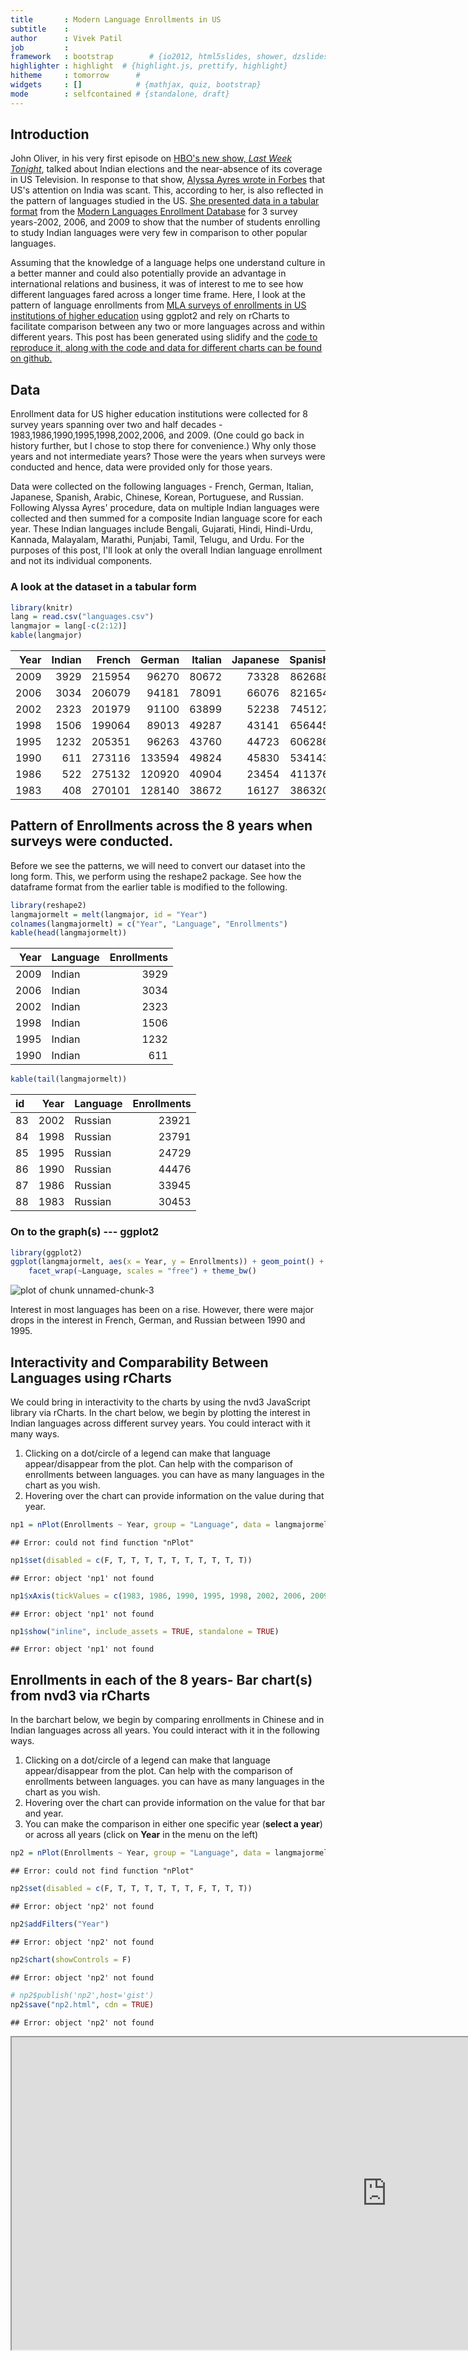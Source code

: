 ```yaml
---
title       : Modern Language Enrollments in US
subtitle    : 
author      : Vivek Patil
job         : 
framework   : bootstrap        # {io2012, html5slides, shower, dzslides, ...}
highlighter : highlight  # {highlight.js, prettify, highlight}
hitheme     : tomorrow      # 
widgets     : []            # {mathjax, quiz, bootstrap}
mode        : selfcontained # {standalone, draft}
---
```


## Introduction

John Oliver, in his very first episode on [HBO's new show, *Last Week Tonight*](http://www.youtube.com/watch?v=5tCmriZSxxk), talked about Indian elections and the near-absence of its coverage in US Television. In response to that show, [Alyssa Ayres wrote in Forbes](http://www.forbes.com/sites/alyssaayres/2014/05/01/thanks-john-oliver-why-india-isnt-a-big-focus-for-u-s-television/) that US's attention on India was scant.  This, according to her, is also reflected in the pattern of languages studied in the US. [She presented data in a tabular format](http://www.forbes.com/sites/alyssaayres/2014/05/01/thanks-john-oliver-why-india-isnt-a-big-focus-for-u-s-television/) from the [Modern Languages Enrollment Database](https://www.mla.org/flsurvey_search) for 3 survey years-2002, 2006, and 2009 to show that the number of students enrolling to study Indian languages were very few in comparison to other popular languages. 

Assuming that the knowledge of a language helps one understand culture in a better manner and could also potentially provide an advantage in international relations and business, it was of interest to me to see how different languages fared across a longer time frame. Here, I look at the pattern of language enrollments from [MLA surveys of enrollments in US institutions of higher education](https://www.mla.org/flsurvey_search) using ggplot2 and rely on rCharts to facilitate comparison between any two or more languages across and within different years. This post has been generated using slidify and the [code to reproduce it, along with the code and data for different charts can be found on github.](https://github.com/patilv/language)   

## Data

Enrollment data for US higher education institutions were collected for 8 survey years spanning over two and half decades - 1983,1986,1990,1995,1998,2002,2006, and 2009. (One could go back in history further, but I chose to stop there for convenience.) Why only those years and not intermediate years? Those were the years when surveys were conducted and hence, data were provided only for those years.

Data were collected on the following languages - French, German, Italian, Japanese, Spanish, Arabic, Chinese, Korean, Portuguese, and Russian. Following Alyssa Ayres' procedure, data on multiple Indian languages were collected and then summed for a composite Indian language score for each year. These Indian languages include Bengali, Gujarati, Hindi, Hindi-Urdu, Kannada, Malayalam, Marathi, Punjabi, Tamil, Telugu, and Urdu. For the purposes of this post, I'll look at only the overall Indian language enrollment and not its individual components.  

### A look at the dataset in a tabular form


```r
library(knitr)
lang = read.csv("languages.csv")
langmajor = lang[-c(2:12)]
kable(langmajor)
```

|  Year|  Indian|  French|  German|  Italian|  Japanese|  Spanish|  Arabic|  Chinese|  Korean|  Portuguese|  Russian|
|-----:|-------:|-------:|-------:|--------:|---------:|--------:|-------:|--------:|-------:|-----------:|--------:|
|  2009|    3929|  215954|   96270|    80672|     73328|   862688|   35083|    60311|    8511|       11371|    26814|
|  2006|    3034|  206079|   94181|    78091|     66076|   821654|   23956|    51286|    7145|       10267|    24810|
|  2002|    2323|  201979|   91100|    63899|     52238|   745127|   10584|    34153|    5211|        8385|    23921|
|  1998|    1506|  199064|   89013|    49287|     43141|   656445|    5505|    28456|    4479|        6926|    23791|
|  1995|    1232|  205351|   96263|    43760|     44723|   606286|    4444|    26471|    3343|        6531|    24729|
|  1990|     611|  273116|  133594|    49824|     45830|   534143|    3683|    19427|    2375|        6118|    44476|
|  1986|     522|  275132|  120920|    40904|     23454|   411376|    3417|    16891|     875|        5071|    33945|
|  1983|     408|  270101|  128140|    38672|     16127|   386320|    3441|    13178|     660|        4397|    30453|


## Pattern of Enrollments across the 8 years when surveys were conducted.
Before we see the patterns, we will need to convert our dataset into the long form. This, we perform using the reshape2 package. See how the dataframe format from the earlier table is modified to the following. 


```r
library(reshape2)
langmajormelt = melt(langmajor, id = "Year")
colnames(langmajormelt) = c("Year", "Language", "Enrollments")
kable(head(langmajormelt))
```

|  Year|Language  |  Enrollments|
|-----:|:---------|------------:|
|  2009|Indian    |         3929|
|  2006|Indian    |         3034|
|  2002|Indian    |         2323|
|  1998|Indian    |         1506|
|  1995|Indian    |         1232|
|  1990|Indian    |          611|

```r
kable(tail(langmajormelt))
```

|id  |  Year|Language  |  Enrollments|
|:---|-----:|:---------|------------:|
|83  |  2002|Russian   |        23921|
|84  |  1998|Russian   |        23791|
|85  |  1995|Russian   |        24729|
|86  |  1990|Russian   |        44476|
|87  |  1986|Russian   |        33945|
|88  |  1983|Russian   |        30453|

### On to the graph(s) --- ggplot2


```r
library(ggplot2)
ggplot(langmajormelt, aes(x = Year, y = Enrollments)) + geom_point() + geom_line() + 
    facet_wrap(~Language, scales = "free") + theme_bw()
```

![plot of chunk unnamed-chunk-3](assets/fig/unnamed-chunk-3.png) 

Interest in most languages has been on a rise. However, there were major drops in the interest in French, German, and Russian between 1990 and 1995. 

## Interactivity and Comparability Between Languages using rCharts

We could bring in interactivity to the charts by using the nvd3 JavaScript library via rCharts. In the chart below, we begin by plotting the interest in Indian languages across different survey years. You could interact with it many ways.

1. Clicking on a dot/circle of a legend can make that language appear/disappear from the plot. Can help with the comparison of enrollments between languages. you can have as many languages in the chart as you wish.
2. Hovering over the chart can provide information on the value during that year.


```r
np1 = nPlot(Enrollments ~ Year, group = "Language", data = langmajormelt, type = "lineChart")
```

```
## Error: could not find function "nPlot"
```

```r
np1$set(disabled = c(F, T, T, T, T, T, T, T, T, T, T))
```

```
## Error: object 'np1' not found
```

```r
np1$xAxis(tickValues = c(1983, 1986, 1990, 1995, 1998, 2002, 2006, 2009))
```

```
## Error: object 'np1' not found
```

```r
np1$show("inline", include_assets = TRUE, standalone = TRUE)
```

```
## Error: object 'np1' not found
```


## Enrollments in each of the 8 years- Bar chart(s) from nvd3 via rCharts

In the barchart below, we begin by comparing enrollments in Chinese and in Indian languages across all years. You could interact with it in the following ways.

1. Clicking on a dot/circle of a legend can make that language appear/disappear from the plot. Can help with the comparison of enrollments between languages. you can have as many languages in the chart as you wish.
2. Hovering over the chart can provide information on the value for that bar and year.
3. You can make the comparison in either one specific year (**select a year**) or across all years (click on **Year** in the menu on the left)


```r
np2 = nPlot(Enrollments ~ Year, group = "Language", data = langmajormelt, type = "multiBarChart")
```

```
## Error: could not find function "nPlot"
```

```r
np2$set(disabled = c(F, T, T, T, T, T, T, F, T, T, T))
```

```
## Error: object 'np2' not found
```

```r
np2$addFilters("Year")
```

```
## Error: object 'np2' not found
```

```r
np2$chart(showControls = F)
```

```
## Error: object 'np2' not found
```

```r
# np2$publish('np2',host='gist')
np2$save("np2.html", cdn = TRUE)
```

```
## Error: object 'np2' not found
```

<iframe src="http://patilv.github.io/language/np2.html" width=1200 height=500> </iframe>

